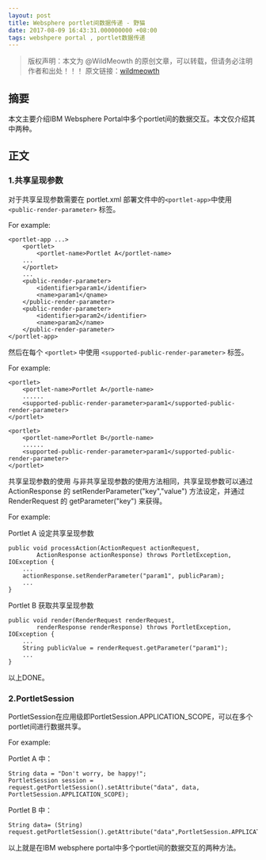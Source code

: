 ```yaml
---
layout: post
title: Websphere portlet间数据传递 - 野猫
date: 2017-08-09 16:43:31.000000000 +08:00
tags: webshpere portal , portlet数据传递
---
```


>版权声明：本文为 @WildMeowth
的原创文章，可以转载，但请务必注明作者和出处！！！
原文链接：[wildmeowth](http://wildmeowth.github.io/2017/08/portlet-data-transfer/)

## 摘要

本文主要介绍IBM Websphere Portal中多个portlet间的数据交互。本文仅介绍其中两种。

## 正文

### 1.共享呈现参数

对于共享呈现参数需要在 portlet.xml 部署文件中的```<portlet-app>```中使用 ```<public-render-parameter>``` 标签。

For example:
```
<portlet-app ...>
    <portlet>
        <portlet-name>Portlet A</portlet-name>
    ...
    </portlet>
    ...
	<public-render-parameter>
        <identifier>param1</identifier>
        <name>param1</qname>
    </public-render-parameter>
    <public-render-parameter>
        <identifier>param2</identifier>
        <name>param2</name>
    </public-render-parameter>
</portlet-app>
```

然后在每个 ```<portlet>``` 中使用 ```<supported-public-render-parameter>``` 标签。

For example:
```
<portlet>
    <portlet-name>Portlet A</portle-name>
    ......
    <supported-public-render-parameter>param1</supported-public-render-parameter>
</portlet>    
 
<portlet>
    <portlet-name>Portlet B</portle-name>
    ......
    <supported-public-render-parameter>param1</supported-public-render-parameter>
</portlet>
```


共享呈现参数的使用
与非共享呈现参数的使用方法相同，共享呈现参数可以通过 ActionResponse 的 setRenderParameter("key","value") 方法设定，并通过 RenderRequest 的 getParameter("key") 来获得。

For example:

Portlet A 设定共享呈现参数
```
public void processAction(ActionRequest actionRequest,
        ActionResponse actionResponse) throws PortletException, IOException {
    ...
    actionResponse.setRenderParameter("param1", publicParam);
    ...
}
```

Portlet B 获取共享呈现参数
```
public void render(RenderRequest renderRequest,
        renderResponse renderResponse) throws PortletException, IOException {
    ...
    String publicValue = renderRequest.getParameter("param1");
    ...
}
```

以上DONE。

### 2.PortletSession

PortletSession在应用级即PortletSession.APPLICATION_SCOPE，可以在多个portlet间进行数据共享。

For example:

Portlet A 中：
```
String data = "Don't worry, be happy!";
PortletSession session = request.getPortletSession().setAttribute("data", data, PortletSession.APPLICATION_SCOPE);
```

Portlet B 中：
```
String data= (String) request.getPortletSession().getAttribute("data",PortletSession.APPLICATION_SCOPE);
```



以上就是在IBM websphere portal中多个portlet间的数据交互的两种方法。


